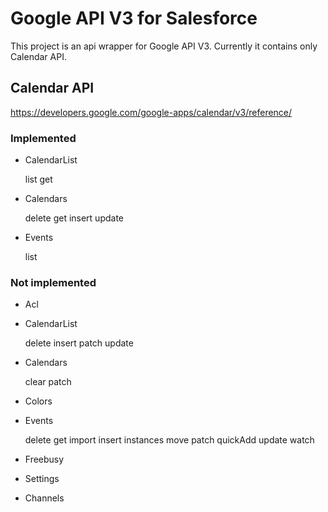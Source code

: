 # Google API V3 for Salesforce

This project is an api wrapper for Google API V3.
Currently it contains only Calendar API.

## Calendar API

https://developers.google.com/google-apps/calendar/v3/reference/

### Implemented

- CalendarList

    list
    get
- Calendars

    delete
    get
    insert
    update
- Events

    list

### Not implemented

- Acl
- CalendarList

    delete
    insert
    patch
    update
- Calendars

    clear
    patch
- Colors
- Events

    delete
    get
    import
    insert
    instances
    move
    patch
    quickAdd
    update
    watch
- Freebusy
- Settings
- Channels
